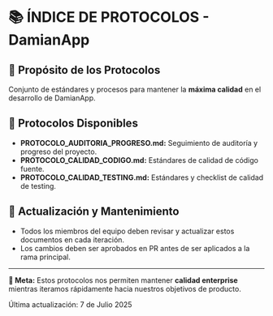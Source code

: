 # 📚 ÍNDICE DE PROTOCOLOS - DamianApp

## 🎯 **Propósito de los Protocolos**
Conjunto de estándares y procesos para mantener la **máxima calidad** en el desarrollo de DamianApp.

## 🚀 **Protocolos Disponibles**
- **PROTOCOLO_AUDITORIA_PROGRESO.md:** Seguimiento de auditoría y progreso del proyecto.
- **PROTOCOLO_CALIDAD_CODIGO.md:** Estándares de calidad de código fuente.
- **PROTOCOLO_CALIDAD_TESTING.md:** Estándares y checklist de calidad de testing.

## 📅 **Actualización y Mantenimiento**
- Todos los miembros del equipo deben revisar y actualizar estos documentos en cada iteración.
- Los cambios deben ser aprobados en PR antes de ser aplicados a la rama principal.

---
**🎯 Meta:** Estos protocolos nos permiten mantener **calidad enterprise** mientras iteramos rápidamente hacia nuestros objetivos de producto.

Última actualización: 7 de Julio 2025
